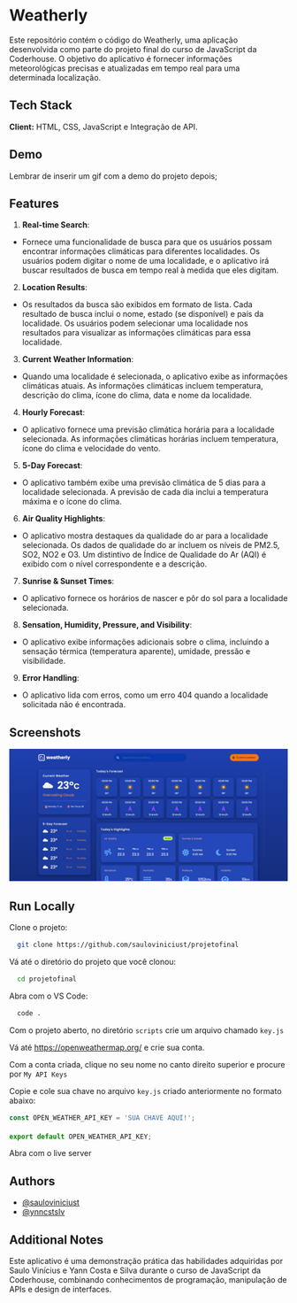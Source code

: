 # Weatherly

Este repositório contém o código do Weatherly, uma aplicação desenvolvida como parte do projeto final do curso de JavaScript da Coderhouse. O objetivo do aplicativo é fornecer informações meteorológicas precisas e atualizadas em tempo real para uma determinada localização.

## Tech Stack

**Client:** HTML, CSS, JavaScript e Integração de API.

## Demo

Lembrar de inserir um gif com a demo do projeto depois;

## Features

1. <b>Real-time Search</b>:

- Fornece uma funcionalidade de busca para que os usuários possam encontrar informações climáticas para diferentes localidades. Os usuários podem digitar o nome de uma localidade, e o aplicativo irá buscar resultados de busca em tempo real à medida que eles digitam.

2. <b>Location Results</b>:

- Os resultados da busca são exibidos em formato de lista. Cada resultado de busca inclui o nome, estado (se disponível) e país da localidade. Os usuários podem selecionar uma localidade nos resultados para visualizar as informações climáticas para essa localidade.

3. <b>Current Weather Information</b>:

- Quando uma localidade é selecionada, o aplicativo exibe as informações climáticas atuais. As informações climáticas incluem temperatura, descrição do clima, ícone do clima, data e nome da localidade.

4. <b>Hourly Forecast</b>:

- O aplicativo fornece uma previsão climática horária para a localidade selecionada. As informações climáticas horárias incluem temperatura, ícone do clima e velocidade do vento.

5. <b>5-Day Forecast</b>:

- O aplicativo também exibe uma previsão climática de 5 dias para a localidade selecionada. A previsão de cada dia inclui a temperatura máxima e o ícone do clima.

6. <b>Air Quality Highlights</b>:

- O aplicativo mostra destaques da qualidade do ar para a localidade selecionada. Os dados de qualidade do ar incluem os níveis de PM2.5, SO2, NO2 e O3. Um distintivo de Índice de Qualidade do Ar (AQI) é exibido com o nível correspondente e a descrição.

7. <b>Sunrise & Sunset Times</b>:

- O aplicativo fornece os horários de nascer e pôr do sol para a localidade selecionada.

8. <b>Sensation, Humidity, Pressure, and Visibility</b>:

- O aplicativo exibe informações adicionais sobre o clima, incluindo a sensação térmica (temperatura aparente), umidade, pressão e visibilidade.

9. <b>Error Handling</b>:

- O aplicativo lida com erros, como um erro 404 quando a localidade solicitada não é encontrada.

## Screenshots

![App Screenshot](./assets/images/weatherly/screenshot.jpeg)

## Run Locally

Clone o projeto:

```bash
  git clone https://github.com/sauloviniciust/projetofinal
```

Vá até o diretório do projeto que você clonou:

```bash
  cd projetofinal
```

Abra com o VS Code:

```bash
  code .
```

Com o projeto aberto, no diretório `scripts` crie um arquivo chamado `key.js`

Vá até https://openweathermap.org/ e crie sua conta.

Com a conta criada, clique no seu nome no canto direito superior e procure por `My API Keys`

Copie e cole sua chave no arquivo `key.js` criado anteriormente no formato abaixo:

```javascript
const OPEN_WEATHER_API_KEY = 'SUA CHAVE AQUI!';

export default OPEN_WEATHER_API_KEY;
```

Abra com o live server

## Authors

- [@sauloviniciust](https://www.github.com/sauloviniciust)
- [@ynncstslv](https://www.github.com/ynncstlsv)

## Additional Notes

Este aplicativo é uma demonstração prática das habilidades adquiridas por Saulo Vinícius e Yann Costa e Silva durante o curso de JavaScript da Coderhouse, combinando conhecimentos de programação, manipulação de APIs e design de interfaces.
